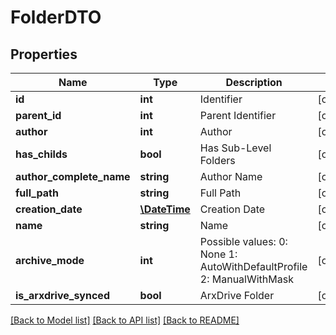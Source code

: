 # FolderDTO

## Properties
Name | Type | Description | Notes
------------ | ------------- | ------------- | -------------
**id** | **int** | Identifier | [optional] 
**parent_id** | **int** | Parent Identifier | [optional] 
**author** | **int** | Author | [optional] 
**has_childs** | **bool** | Has Sub-Level Folders | [optional] 
**author_complete_name** | **string** | Author Name | [optional] 
**full_path** | **string** | Full Path | [optional] 
**creation_date** | [**\DateTime**](\DateTime.md) | Creation Date | [optional] 
**name** | **string** | Name | [optional] 
**archive_mode** | **int** | Possible values:  0: None  1: AutoWithDefaultProfile  2: ManualWithMask | [optional] 
**is_arxdrive_synced** | **bool** | ArxDrive Folder | [optional] 

[[Back to Model list]](../README.md#documentation-for-models) [[Back to API list]](../README.md#documentation-for-api-endpoints) [[Back to README]](../README.md)


